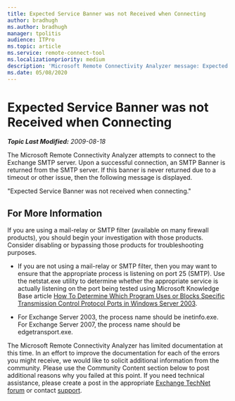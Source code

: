 ```yaml
---
title: Expected Service Banner was not Received when Connecting
author: bradhugh
ms.author: bradhugh
manager: tpolitis
audience: ITPro 
ms.topic: article 
ms.service: remote-connect-tool
ms.localizationpriority: medium
description: 'Microsoft Remote Connectivity Analyzer message: Expected service banner was not received when connecting'
ms.date: 05/08/2020
---
```


# Expected Service Banner was not Received when Connecting


_**Topic Last Modified:** 2009-08-18_

The Microsoft Remote Connectivity Analyzer attempts to connect to the Exchange SMTP server. Upon a successful connection, an SMTP Banner is returned from the SMTP server. If this banner is never returned due to a timeout or other issue, then the following message is displayed.

"Expected Service Banner was not received when connecting."

## For More Information

If you are using a mail-relay or SMTP filter (available on many firewall products), you should begin your investigation with those products. Consider disabling or bypassing those products for troubleshooting purposes.

  - If you are not using a mail-relay or SMTP filter, then you may want to ensure that the appropriate process is listening on port 25 (SMTP). Use the netstat.exe utility to determine whether the appropriate service is actually listening on the port being tested using Microsoft Knowledge Base article [How To Determine Which Program Uses or Blocks Specific Transmission Control Protocol Ports in Windows Server 2003](https://go.microsoft.com/fwlink/?linkid=3052\&kbid=32335).

  - For Exchange Server 2003, the process name should be inetinfo.exe. For Exchange Server 2007, the process name should be edgetransport.exe.

The Microsoft Remote Connectivity Analyzer has limited documentation at this time. In an effort to improve the documentation for each of the errors you might receive, we would like to solicit additional information from the community. Please use the Community Content section below to post additional reasons why you failed at this point. If you need technical assistance, please create a post in the appropriate [Exchange TechNet forum](https://go.microsoft.com/fwlink/?linkid=73420) or contact [support](https://go.microsoft.com/fwlink/?linkid=8158).
